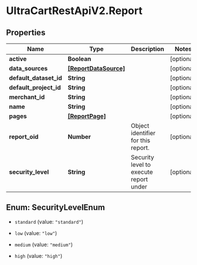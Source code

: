 # UltraCartRestApiV2.Report

## Properties
Name | Type | Description | Notes
------------ | ------------- | ------------- | -------------
**active** | **Boolean** |  | [optional] 
**data_sources** | [**[ReportDataSource]**](ReportDataSource.md) |  | [optional] 
**default_dataset_id** | **String** |  | [optional] 
**default_project_id** | **String** |  | [optional] 
**merchant_id** | **String** |  | [optional] 
**name** | **String** |  | [optional] 
**pages** | [**[ReportPage]**](ReportPage.md) |  | [optional] 
**report_oid** | **Number** | Object identifier for this report. | [optional] 
**security_level** | **String** | Security level to execute report under | [optional] 


<a name="SecurityLevelEnum"></a>
## Enum: SecurityLevelEnum


* `standard` (value: `"standard"`)

* `low` (value: `"low"`)

* `medium` (value: `"medium"`)

* `high` (value: `"high"`)




